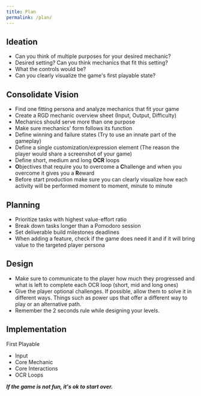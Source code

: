 ```yaml
---
title: Plan
permalink: /plan/
---
```

## Ideation

- Can you think of multiple purposes for your desired mechanic?
- Desired setting? Can you think mechanics that fit this setting?
- What the controls would be?
- Can you clearly visualize the game's first playable state?



## Consolidate Vision

- Find one fitting persona and analyze mechanics that fit your game
- Create a RGD mechanic overview sheet (Input, Output, Difficulty)
- Mechanics should serve more than one purpose
- Make sure mechanics' form follows its function
- Define winning and failure states (Try to use an innate part of the gameplay)
- Define a single customization/expression element (The reason the player would share a screenshot of your game)
-  Define short, medium and long **OCR** loops
  - **O**bjectives that require you to overcome a **C**hallenge and when you overcome it gives you a **R**eward
- Before start production make sure you can clearly visualize how each activity will be performed moment to moment, minute to minute



## Planning

- Prioritize tasks with highest value-effort ratio
- Break down tasks longer than a Pomodoro session
- Set deliverable build milestones deadlines
- When adding a feature, check if the game does need it and if it will bring value to the targeted player persona



## Design

- Make sure to communicate to the player how much they progressed and what is left to complete each OCR loop (short, mid and long ones)
- Give the player optional challenges. If possible, allow them to solve it in different ways. Things such as power ups that offer a different way to play or an alternative path.
- Remember the 2 seconds rule while designing your levels.



## Implementation

First Playable

- Input
- Core Mechanic
- Core Interactions
- OCR Loops



***If the game is not fun, it's ok to start over.***